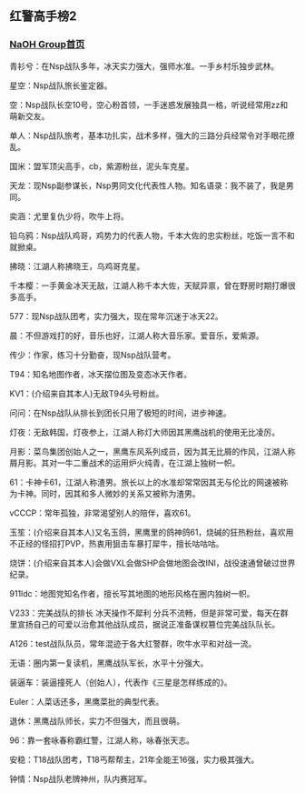 ## 红警高手榜2

### [NaOH Group首页](index.md)

青衫兮：在Nsp战队多年，冰天实力强大，强师水准。一手乡村乐独步武林。

星空：Nsp战队旅长鉴定器。

空：Nsp战队长空10号，空心粉首领，一手迷惑发展独具一格，听说经常用zz和萌新交友。

单人：Nsp战队旅考，基本功扎实，战术多样，强大的三路分兵经常令对手眼花撩乱。

国米：盟军顶尖高手，cb，紫源粉丝，泥头车克星。

天龙：现Nsp副参谋长，Nsp男同文化代表性人物。知名语录：我不装了，我是男同。

奕涵：尤里复仇少将，吹牛上将。

铅乌鸦：Nsp战队鸡哥，鸡势力的代表人物，千本大佐的忠实粉丝，吃饭一言不和就掀桌。

拂晓：江湖人称拂晓王，乌鸡哥克星。

千本樱：一手黄金冰天无敌，江湖人称千本大佐，天赋异禀，曾在野房时期打爆很多高手。

577：现Nsp战队团考，实力强大，现在常年沉迷于冰天22。

晨：不但游戏打的好，音乐也好，江湖人称大音乐家。爱音乐，爱紫源。

传少：作家，练习十分勤奋，现Nsp战队营考。

T94：知名地图作者，冰天摆位图及变态冰天作者。

KV1：(介绍来自其本人)无敌T94头号粉丝。

问问：在Nsp战队从排长到团长只用了极短的时间，进步神速。

灯夜：无敌韩国，灯夜参上，江湖人称灯大师因其黑鹰战机的使用无比凌厉。

月影：菜鸟集团创始人之一，黑鹰东风系列成员，因为其无比屑的作风，江湖人称屑月影。其对一牛二重战术的运用炉火纯青，在江湖上独树一帜。

61：卡神卡61，江湖人称渣男。旅长以上的水准却常常因其无与伦比的网速被称为卡神。同时，因其和多人微妙的关系又被称为渣男。

vCCCP：常年孤独，非常渴望别人的陪伴，喜欢61。

玉笙：(介绍来自其本人)又名玉鸽，黑鹰里的鸽神鸽61，烧碱的狂热粉丝，喜欢用不正经的怪招打PVP，热衷用狙击车暴打犀牛，擅长咕咕咕。

烧饼：(介绍来自其本人)会做VXL会做SHP会做地图会改INI，战役速通曾破过世界纪录。

911ldc：地图党知名作者，擅长写其地图的地形风格在圈内独树一帜。

V233：完美战队的排长 冰天操作不犀利 分兵不流畅，但是非常可爱，每天在群里宣扬自己的可爱以治愈其他战队成员，据说正准备谋权篡位完美战队队长。

A126：test战队队员，常年混迹于各大红警群，吹牛水平和对战一流。

无语：圈内第一复读机，黑鹰战队军长，水平十分强大。

装逼车：装逼撞死人（创始人），代表作《三星是怎样练成的》。

Euler：人菜话还多，黑鹰菜批的典型代表。

退休：黑鹰战队师长，实力不但强大，而且很萌。

96：靠一套咏春称霸红警，江湖人称，咏春张天志。

安稳：T18战队团考，T18丐帮帮主，21年全能王16强，实力极其强大。

钟情：Nsp战队老牌神州，队内赛冠军。
